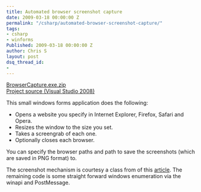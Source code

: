 ```yaml
---
title: Automated browser screenshot capture
date: 2009-03-18 00:00:00 Z
permalink: "/csharp/automated-browser-screenshot-capture/"
tags:
- csharp
- winforms
Published: 2009-03-18 00:00:00 Z
author: Chris S
layout: post
dsq_thread_id:
- 
---
```


[BrowserCapture.exe.zip][1]  
[Project source (Visual Studio 2008)][2]

This small windows forms application does the following:

  * Opens a website you specify in Internet Explorer, Firefox, Safari and Opera.
  * Resizes the window to the size you set. 
  * Takes a screengrab of each one.
  * Optionally closes each browser. 

<!--more-->

You can specify the browser paths and path to save the screenshots (which are saved in PNG format) to.

The screenshot mechanism is courtesy a class from of this [article][3]. The remaining code is some straight forward windows enumeration via the winapi and PostMessage.

 [1]: /assets/2013/02/browsercapture.exe.zip
 [2]: /assets/2013/02/browsercapture.zip
 [3]: http://www.developerfusion.com/code/4630/capture-a-screen-shot/